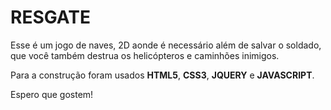 # RESGATE

Esse é um jogo de naves, 2D aonde é necessário além de salvar o soldado, que você também destrua os helicópteros e caminhões inimigos.

Para a construção foram usados **HTML5**, **CSS3**, **JQUERY** e **JAVASCRIPT**.

Espero que gostem! 
